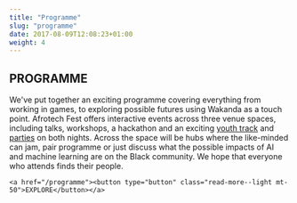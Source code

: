 ```yaml
---
title: "Programme"
slug: "programme"
date: 2017-08-09T12:08:23+01:00
weight: 4
---
```


<div class="row">
<div class="col-xs-12 col-md-9 mt-10">

<h2>PROGRAMME</h2>

<p>We've put together an exciting programme covering everything from working in games, to exploring possible futures using Wakanda as a touch point. Afrotech Fest offers interactive events across three venue spaces, including talks, workshops, a hackathon and an exciting <a href="/youth-programme">youth track</a> and <a href="/programme/#parties">parties</a> on both nights. Across the space will be hubs where the like-minded can jam, pair programme or just discuss what the possible impacts of AI and machine learning are on the Black community. We hope that everyone who attends finds their people.</p>

    <a href="/programme"><button type="button" class="read-more--light mt-50">EXPLORE</button></a>
<br>
<br>


</div>
</div>